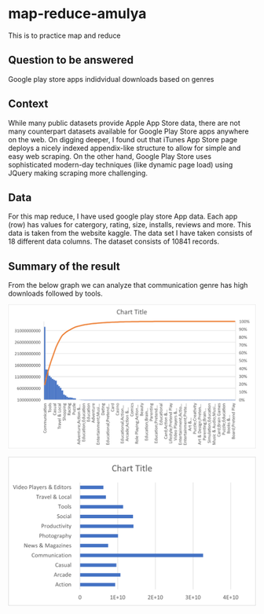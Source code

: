 # map-reduce-amulya
This is to practice map and reduce

## Question to be answered
Google play store apps indidvidual downloads based on genres 

## Context
While many public datasets provide Apple App Store data, there are not many counterpart datasets available for Google Play Store apps anywhere on the web. On digging deeper, I found out that iTunes App Store page deploys a nicely indexed appendix-like structure to allow for simple and easy web scraping. On the other hand, Google Play Store uses sophisticated modern-day techniques (like dynamic page load) using JQuery making scraping more challenging.

## Data
For this map reduce, I have used google play store App data. Each app (row) has values for catergory, rating, size, installs, reviews and more. This data is taken from the website kaggle. The data set I have taken consists of 18 different data columns. The dataset consists of 10841 records.

## Summary of the result

From the below graph we can analyze that communication genre has high downloads followed by tools.

![image1](Images/all.png)


![image2](Images/Picture1.png)
